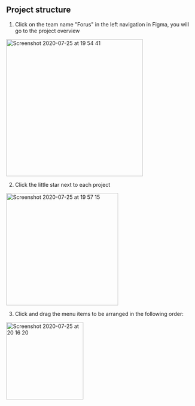## Project structure

1. Click on the team name "Forus" in the left navigation in Figma, you will go to the project overview

<img width="365" alt="Screenshot 2020-07-25 at 19 54 41" src="https://user-images.githubusercontent.com/30194799/88463141-dae18480-ceb0-11ea-94fd-22b3f52e42a7.png">

2. Click the little star next to each project

<img width="299" alt="Screenshot 2020-07-25 at 19 57 15" src="https://user-images.githubusercontent.com/30194799/88463490-678d4200-ceb3-11ea-99a3-d399f5a63043.png">

3. Click and drag the menu items to be arranged in the following order:

<img width="206" alt="Screenshot 2020-07-25 at 20 16 20" src="https://user-images.githubusercontent.com/30194799/88463583-129dfb80-ceb4-11ea-98c8-0eea31dea2a5.png">


